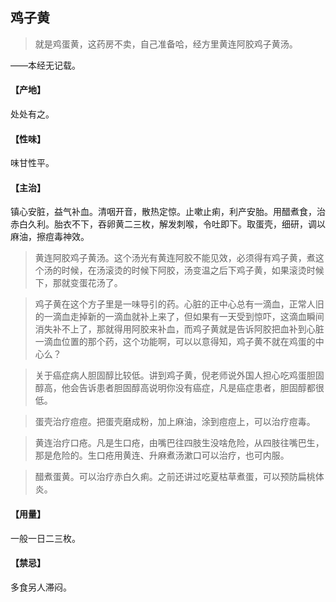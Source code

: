 ## 鸡子黄

> 就是鸡蛋黄，这药房不卖，自己准备哈，经方里黄连阿胶鸡子黄汤。

——本经无记载。
#### 【产地】
处处有之。
#### 【性味】
味甘性平。
#### 【主治】
镇心安脏，益气补血。清咽开音，散热定惊。止嗽止痢，利产安胎。用醋煮食，治赤白久利。胎衣不下，吞卵黄二三枚，解发刺喉，令吐即下。取蛋壳，细研，调以麻油，擦痘毒神效。

> 黄连阿胶鸡子黄汤。这个汤光有黄连阿胶不能见效，必须得有鸡子黄，煮这个汤的时候，在汤滚烫的时候下阿胶，汤变温之后下鸡子黄，如果滚烫时候下，那就变蛋花汤了。

> 鸡子黄在这个方子里是一味导引的药。心脏的正中心总有一滴血，正常人旧的一滴血走掉新的一滴血就补上来了，但如果有一天受到惊吓，这滴血瞬间消失补不上了，那就得用阿胶来补血，而鸡子黄就是告诉阿胶把血补到心脏一滴血位置的那个药，这个功能啊，可以以意得知，鸡子黄不就在鸡蛋的中心么？

> 关于癌症病人胆固醇比较低。讲到鸡子黄，倪老师说外国人担心吃鸡蛋胆固醇高，他会告诉患者胆固醇高说明你没有癌症，凡是癌症患者，胆固醇都很低。

> 蛋壳治疗痘痘。把蛋壳磨成粉，加上麻油，涂到痘痘上，可以治疗痘毒。

> 黄连治疗口疮。凡是生口疮，由嘴巴往四肢生没啥危险，从四肢往嘴巴生，那是危险的。生口疮用黄连、升麻煮汤漱口可以治疗，也可内服。

> 醋煮蛋黄。可以治疗赤白久痢。之前还讲过吃夏枯草煮蛋，可以预防扁桃体炎。

#### 【用量】
一般一日二三枚。
#### 【禁忌】
多食另人滞闷。